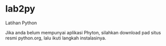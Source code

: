 # lab2py
Latihan Python

Jika anda belum mempunyai aplikasi Phyton, silahkan download pad situs resmi python.org, lalu ikuti langkah instalasinya.
